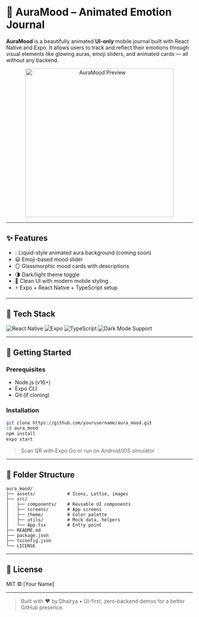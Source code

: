
# 🌈 AuraMood – Animated Emotion Journal

**AuraMood** is a beautifully animated **UI-only** mobile journal built with React Native and Expo. It allows users to track and reflect their emotions through visual elements like glowing auras, emoji sliders, and animated cards — all without any backend.

<p align="center">
  <img src="preview.gif" alt="AuraMood Preview" width="400"/>
</p>

---

## ✨ Features

- 💧 Liquid-style animated aura background (coming soon)
- 😃 Emoji-based mood slider
- 🪞 Glassmorphic mood cards with descriptions
- 🌗 Dark/light theme toggle
- 🎨 Clean UI with modern mobile styling
- ⚡ Expo + React Native + TypeScript setup

---

## 🧰 Tech Stack

![React Native](https://img.shields.io/badge/-React%20Native-20232A?logo=react&logoColor=61DAFB&style=flat-square)
![Expo](https://img.shields.io/badge/-Expo-000020?logo=expo&logoColor=white&style=flat-square)
![TypeScript](https://img.shields.io/badge/-TypeScript-3178C6?logo=typescript&logoColor=white&style=flat-square)
![Dark Mode Support](https://img.shields.io/badge/-Dark%20Mode%20Ready-1e1e1e?logo=visualstudiocode&style=flat-square)

---

## 🚀 Getting Started

### Prerequisites

- Node.js (v16+)
- Expo CLI
- Git (if cloning)

### Installation

```bash
git clone https://github.com/yourusername/aura_mood.git
cd aura_mood
npm install
expo start
```

> Scan QR with Expo Go or run on Android/iOS simulator

---

## 📁 Folder Structure

```
aura_mood/
├── assets/            # Icons, Lottie, images
├── src/
│   ├── components/    # Reusable UI components
│   ├── screens/       # App screens
│   ├── theme/         # Color palette
│   ├── utils/         # Mock data, helpers
│   └── App.tsx        # Entry point
├── README.md
├── package.json
├── tsconfig.json
└── LICENSE
```

---

## 📄 License

MIT © [Your Name]

---

> Built with ❤️ by Dhairya • UI-first, zero-backend demos for a better GitHub presence.
